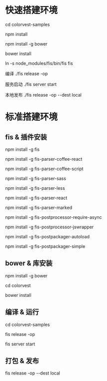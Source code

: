# 快速搭建环境
cd colorvest-samples

npm install

npm install -g bower

bower install

ln -s node_modules/fis/bin/fis fis

编译 ./fis release -op 

服务启动 ./fis server start

本地发布 ./fis release -op --dest local

# 标准搭建环境

## fis & 插件安装

npm install -g fis

npm install -g fis-parser-coffee-react 

npm install -g fis-parser-coffee-script

npm install -g fis-parser-sass

npm install -g fis-parser-less

npm install -g fis-parser-react

npm install -g fis-parser-marked

npm install -g fis-postprocessor-require-async

npm install -g fis-postprocessor-jswrapper

npm install -g fis-postpackager-autoload

npm install -g fis-postpackager-simple


## bower & 库安装

npm install -g bower

cd colorvest

bower install


## 编译 & 运行

cd colorvest-samples

fis release -op

fis server start

## 打包 & 发布
fis release -op --dest local
